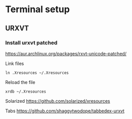 # Terminal setup

## URXVT

### Install urxvt patched

https://aur.archlinux.org/packages/rxvt-unicode-patched/

Link files

```
ln .Xresources ~/.Xresources
```

Reload the file

```
xrdb ~/.Xresources
```

Solarized
https://github.com/solarized/xresources

Tabs
https://github.com/shaggytwodope/tabbedex-urxvt